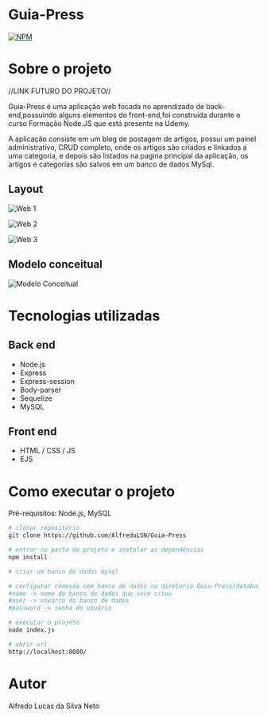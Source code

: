 # Guia-Press
[![NPM](https://img.shields.io/npm/l/react)](https://github.com/AlfredoLSN/Guia-Presss/blob/main/LICENCE) 

# Sobre o projeto

//LINK FUTURO DO PROJETO//

Guia-Press é uma aplicação web focada no aprendizado de back-end,possuindo alguns elementos do front-end,foi construída durante o curso Formação Node.JS que está presente na Udemy.

A aplicação consiste em um blog de postagem de artigos, possui um painel administrativo, CRUD completo, onde os artigos são criados e linkados a uma categoria, e depois são listados na pagina principal da aplicação, os artigos e categorias são salvos em um banco de dados MySql.

## Layout
![Web 1](https://user-images.githubusercontent.com/69905349/219176068-4a1538ca-34d2-49a5-9a33-60090ed36472.jpeg)

![Web 2](https://user-images.githubusercontent.com/69905349/219176804-5860121b-c3ea-4728-804a-b54655b17296.jpeg)

![Web 3](https://user-images.githubusercontent.com/69905349/219177917-28f2ff06-33ff-4828-b5d8-137faa3c5c0d.jpeg)

## Modelo conceitual
![Modelo Conceitual](https://user-images.githubusercontent.com/69905349/219193955-84c577ab-16a5-4b90-b7ec-37428340976d.png)

# Tecnologias utilizadas
## Back end
- Node.js
- Express
- Express-session
- Body-parser
- Sequelize
- MySQL
## Front end
- HTML / CSS / JS 
- EJS

# Como executar o projeto

Pré-requisitos: Node.js, MySQL

```bash
# clonar repositório
git clone https://github.com/AlfredoLSN/Guia-Press

# entrar na pasta do projeto e instalar as dependências
npm install

# criar um banco de dados mysql

# configurar conexão com banco de dados no diretorio Guia-Press/database/database.js, substituindo
#name -> nome do banco de dados que voce criou
#user -> usuário do banco de dados
#password -> senha do usuário

# executar o projeto
node index.js

# abrir url
http://localhost:8080/
```

# Autor

Alfredo Lucas da Silva Neto


